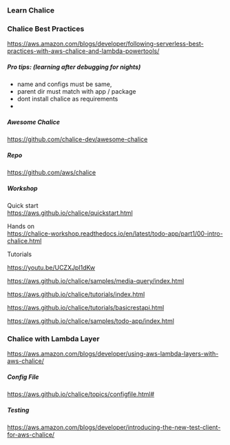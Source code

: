 ### Learn Chalice

### Chalice Best Practices

https://aws.amazon.com/blogs/developer/following-serverless-best-practices-with-aws-chalice-and-lambda-powertools/


##### Pro tips: (learning after debugging for nights)
* name and configs must be same, 
* parent dir must match with app / package
* dont install chalice as requirements
* 

##### Awesome Chalice
https://github.com/chalice-dev/awesome-chalice

##### Repo
https://github.com/aws/chalice

##### Workshop

Quick start
<br>
https://aws.github.io/chalice/quickstart.html

Hands on
<br>
https://chalice-workshop.readthedocs.io/en/latest/todo-app/part1/00-intro-chalice.html

Tutorials
<br>


https://youtu.be/UCZXJpI1dKw

https://aws.github.io/chalice/samples/media-query/index.html




https://aws.github.io/chalice/tutorials/index.html

https://aws.github.io/chalice/tutorials/basicrestapi.html


https://aws.github.io/chalice/samples/todo-app/index.html

### Chalice with Lambda Layer
https://aws.amazon.com/blogs/developer/using-aws-lambda-layers-with-aws-chalice/

##### Config File
https://aws.github.io/chalice/topics/configfile.html#


##### Testing
https://aws.amazon.com/blogs/developer/introducing-the-new-test-client-for-aws-chalice/
